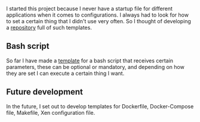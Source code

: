 I started this project because I never have a startup file for different applications when it comes to configurations. I always had to look for how to set a certain thing that I didn't use very often. So I thought of developing a [repository](https://github.com/gabrielmocanu/Templates) full of such templates.

## Bash script
So far I have made a [template](https://github.com/gabrielmocanu/Templates/tree/main/bash-script) for a bash script that receives certain parameters, these can be optional or mandatory, and depending on how they are set I can execute a certain thing I want.

## Future development
In the future, I set out to develop templates for Dockerfile, Docker-Compose file, Makefile, Xen configuration file.
